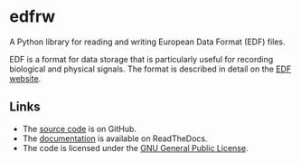 # edfrw

A Python library for reading and writing European Data Format (EDF)
files.

EDF is a format for data storage that is particularly useful for
recording biological and physical signals. The format is described in
detail on the [EDF website](http://www.edfplus.info).

## Links

* The [source code](https://github.com/antgon/edfrw) is on GitHub.
* The [documentation](https://edfrw.readthedocs.io) is available on ReadTheDocs.
* The code is licensed under the [GNU General Public License](http://www.gnu.org/licenses/gpl.html).


